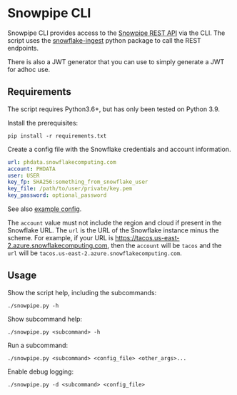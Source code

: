 # Snowpipe CLI

Snowpipe CLI provides access to
the [Snowpipe REST API](https://docs.snowflake.com/en/user-guide/data-load-snowpipe-rest-apis.html) via the CLI. The
script uses the [snowflake-ingest](https://github.com/snowflakedb/snowflake-ingest-python) python package to call the
REST endpoints.

There is also a JWT generator that you can use to simply generate a JWT for adhoc use.

## Requirements

The script requires Python3.6+, but has only been tested on Python 3.9.

Install the prerequisites:

```shell
pip install -r requirements.txt
```

Create a config file with the Snowflake credentials and account information. 

```yaml
url: phdata.snowflakecomputing.com
account: PHDATA
user: USER
key_fp: SHA256:something_from_snowflake_user
key_file: /path/to/user/private/key.pem
key_password: optional_password
```

See also [example config](example-config.yaml).

The `account` value must not include the region and cloud if present in the Snowflake URL. The `url` is the URL of the
Snowflake instance minus the scheme. For example, if your URL is https://tacos.us-east-2.azure.snowflakecomputing.com,
then the `account` will be `tacos` and the `url` will be `tacos.us-east-2.azure.snowflakecomputing.com`.

## Usage

Show the script help, including the subcommands:

```shell
./snowpipe.py -h
```

Show subcommand help:

```shell
./snowpipe.py <subcommand> -h
```

Run a subcommand:

```shell
./snowpipe.py <subcommand> <config_file> <other_args>...
```

Enable debug logging:

```shell
./snowpipe.py -d <subcommand> <config_file>
```

